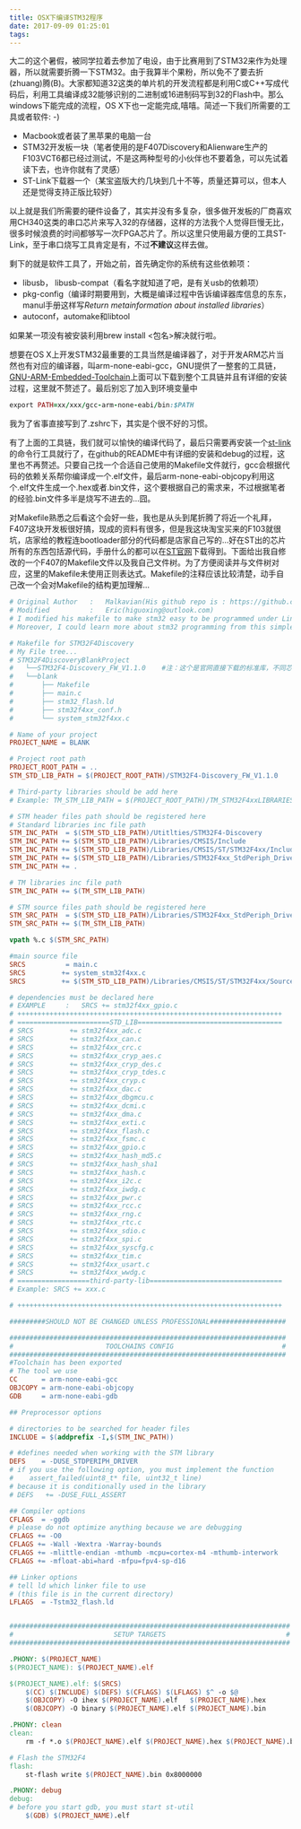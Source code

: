 ```yaml
---
title: OSX下编译STM32程序
date: 2017-09-09 01:25:01
tags:
---
```


大二的这个暑假，被同学拉着去参加了电设，由于比赛用到了STM32来作为处理器，所以就需要折腾一下STM32。由于我算半个果粉，所以免不了要去折(zhuang)腾(B)。大家都知道32这类的单片机的开发流程都是利用C或C++写成代码后，利用工具编译成32能够识别的二进制或16进制码写到32的Flash中。那么windows下能完成的流程，OS X下也一定能完成,嘻嘻。简述一下我们所需要的工具或者软件: -)
<!--more-->
- Macbook或者装了黑苹果的电脑一台
- STM32开发板一块（笔者使用的是F407Discovery和Alienware生产的F103VCT6都已经过测试，不是这两种型号的小伙伴也不要着急，可以先试着读下去，也许你就有了灵感）
- ST-Link下载器一个（某宝盗版大约几块到几十不等，质量还算可以，但本人还是觉得支持正版比较好）

以上就是我们所需要的硬件设备了，其实并没有多复杂，很多做开发板的厂商喜欢用CH340这类的串口芯片来写入32的存储器，这样的方法我个人觉得巨慢无比，很多时候浪费的时间都够写一次FPGA芯片了。所以这里只使用最方便的工具ST-Link，至于串口烧写工具肯定是有，不过**不建议**这样去做。

剩下的就是软件工具了，开始之前，首先确定你的系统有这些依赖项：

- libusb， libusb-compat（看名字就知道了吧，是有关usb的依赖项）
- pkg-config（编译时期要用到，大概是编译过程中告诉编译器库信息的东东，manul手册这样写*Return metainformation about installed libraries*）
- autoconf，automake和libtool

如果某一项没有被安装利用brew install <包名>解决就行啦。

想要在OS X上开发STM32最重要的工具当然是编译器了，对于开发ARM芯片当然也有对应的编译器，叫arm-none-eabi-gcc，GNU提供了一整套的工具链，[GNU-ARM-Embedded-Toolchain](https://launchpad.net/gcc-arm-embedded/+download)上面可以下载到整个工具链并且有详细的安装过程，这里就不赘述了。最后别忘了加入到环境变量中

```ruby
export PATH=xx/xxx/gcc-arm-none-eabi/bin:$PATH
```

我为了省事直接写到了.zshrc下，其实是个很不好的习惯。

有了上面的工具链，我们就可以愉快的编译代码了，最后只需要再安装一个[st-link](https://github.com/texane/stlink)的命令行工具就行了，在github的README中有详细的安装和debug的过程，这里也不再赘述。只要自己找一个合适自己使用的Makefile文件就行，gcc会根据代码的依赖关系帮你编译成一个.elf文件，最后arm-none-eabi-objcopy利用这个.elf文件生成一个.hex或者.bin文件，这个要根据自己的需求来，不过根据笔者的经验.bin文件多半是烧写不进去的...囧。

对Makefile熟悉之后看这个会好一些，我也是从头到尾折腾了将近一个礼拜，F407这块开发板很好搞，现成的资料有很多，但是我这块淘宝买来的F103就很坑，店家给的教程连bootloader部分的代码都是店家自己写的...好在ST出的芯片所有的东西包括源代码，手册什么的都可以在[ST官网](http://www.st.com/content/st_com/en.html)下载得到。下面给出我自修改的一个F407的Makefile文件以及我自己文件树。为了方便阅读并与文件树对应，这里的Makefile未使用正则表达式。Makefile的注释应该比较清楚，动手自己改一个会对Makefile的结构更加理解...

```makefile
# Original Author   :   Malkavian(His github repo is : https://github.com/Malkavian/tuts.git)
# Modified          :   Eric(higuoxing@outlook.com)
# I modified his makefile to make stm32 easy to be programmed under Linux or OS X
# Moreover, I could learn more about stm32 programming from this simple makefile

# Makefile for STM32F4Discovery
# My File tree...
# STM32F4DiscoveryBlankProject
# 	└──STM32F4-Discovery_FW_V1.1.0    #注：这个是官网直接下载的标准库，不同芯片
# 	└──blank
# 		├── Makefile
# 		├── main.c
# 		├── stm32_flash.ld
# 		├── stm32f4xx_conf.h
# 		└── system_stm32f4xx.c

# Name of your project
PROJECT_NAME = BLANK

# Project root path
PROJECT_ROOT_PATH = ..
STM_STD_LIB_PATH = $(PROJECT_ROOT_PATH)/STM32F4-Discovery_FW_V1.1.0

# Third-party libraries should be add here
# Example: TM_STM_LIB_PATH = $(PROJECT_ROOT_PATH)/TM_STM32F4xxLIBRARIES

# STM header files path should be registered here
# Standard libraries inc file path
STM_INC_PATH  = $(STM_STD_LIB_PATH)/Utitlties/STM32F4-Discovery
STM_INC_PATH += $(STM_STD_LIB_PATH)/Libraries/CMSIS/Include
STM_INC_PATH += $(STM_STD_LIB_PATH)/Libraries/CMSIS/ST/STM32F4xx/Include
STM_INC_PATH += $(STM_STD_LIB_PATH)/Libraries/STM32F4xx_StdPeriph_Driver/inc
STM_INC_PATH += .

# TM libraries inc file path
STM_INC_PATH += $(TM_STM_LIB_PATH)

# STM source files path should be registered here
STM_SRC_PATH  = $(STM_STD_LIB_PATH)/Libraries/STM32F4xx_StdPeriph_Driver/src
STM_SRC_PATH += $(TM_STM_LIB_PATH)

vpath %.c $(STM_SRC_PATH)

#main source file
SRCS          = main.c
SRCS         += system_stm32f4xx.c
SRCS         += $(STM_STD_LIB_PATH)/Libraries/CMSIS/ST/STM32F4xx/Source/Templates/TrueSTUDIO/startup_stm32f4xx.s

# dependencies must be declared here
# EXAMPLE     :   SRCS += stm32f4xx_gpio.c
# ++++++++++++++++++++++++++++++++++++++++++++++++++++++++++++++++++
# =======================STD_LIB====================================
# SRCS         += stm32f4xx_adc.c
# SRCS         += stm32f4xx_can.c
# SRCS         += stm32f4xx_crc.c
# SRCS         += stm32f4xx_cryp_aes.c
# SRCS         += stm32f4xx_cryp_des.c
# SRCS         += stm32f4xx_cryp_tdes.c
# SRCS         += stm32f4xx_cryp.c
# SRCS         += stm32f4xx_dac.c
# SRCS         += stm32f4xx_dbgmcu.c
# SRCS         += stm32f4xx_dcmi.c
# SRCS         += stm32f4xx_dma.c
# SRCS         += stm32f4xx_exti.c
# SRCS         += stm32f4xx_flash.c
# SRCS         += stm32f4xx_fsmc.c
# SRCS         += stm32f4xx_gpio.c
# SRCS         += stm32f4xx_hash_md5.c
# SRCS         += stm32f4xx_hash_sha1
# SRCS         += stm32f4xx_hash.c
# SRCS         += stm32f4xx_i2c.c
# SRCS         += stm32f4xx_iwdg.c
# SRCS         += stm32f4xx_pwr.c
# SRCS         += stm32f4xx_rcc.c
# SRCS         += stm32f4xx_rng.c
# SRCS         += stm32f4xx_rtc.c
# SRCS         += stm32f4xx_sdio.c
# SRCS         += stm32f4xx_spi.c
# SRCS         += stm32f4xx_syscfg.c
# SRCS         += stm32f4xx_tim.c
# SRCS         += stm32f4xx_usart.c
# SRCS         += stm32f4xx_wwdg.c
# ==================third-party-lib=================================
# Example: SRCS += xxx.c

# ++++++++++++++++++++++++++++++++++++++++++++++++++++++++++++++++++

#########SHOULD NOT BE CHANGED UNLESS PROFESSIONAL###################

#####################################################################
# 						TOOLCHAINS CONFIG                           #
#####################################################################
#Toolchain has been exported
# The tool we use
CC      = arm-none-eabi-gcc
OBJCOPY = arm-none-eabi-objcopy
GDB     = arm-none-eabi-gdb

## Preprocessor options

# directories to be searched for header files
INCLUDE = $(addprefix -I,$(STM_INC_PATH))

# #defines needed when working with the STM library
DEFS    = -DUSE_STDPERIPH_DRIVER
# if you use the following option, you must implement the function
#    assert_failed(uint8_t* file, uint32_t line)
# because it is conditionally used in the library
# DEFS   += -DUSE_FULL_ASSERT

## Compiler options
CFLAGS  = -ggdb
# please do not optimize anything because we are debugging
CFLAGS += -O0
CFLAGS += -Wall -Wextra -Warray-bounds
CFLAGS += -mlittle-endian -mthumb -mcpu=cortex-m4 -mthumb-interwork
CFLAGS += -mfloat-abi=hard -mfpu=fpv4-sp-d16

## Linker options
# tell ld which linker file to use
# (this file is in the current directory)
LFLAGS  = -Tstm32_flash.ld


######################################################################
#                         SETUP TARGETS                              #
######################################################################

.PHONY: $(PROJECT_NAME)
$(PROJECT_NAME): $(PROJECT_NAME).elf

$(PROJECT_NAME).elf: $(SRCS)
	$(CC) $(INCLUDE) $(DEFS) $(CFLAGS) $(LFLAGS) $^ -o $@
	$(OBJCOPY) -O ihex $(PROJECT_NAME).elf   $(PROJECT_NAME).hex
	$(OBJCOPY) -O binary $(PROJECT_NAME).elf $(PROJECT_NAME).bin

.PHONY: clean
clean:
	rm -f *.o $(PROJECT_NAME).elf $(PROJECT_NAME).hex $(PROJECT_NAME).bin

# Flash the STM32F4
flash:
	st-flash write $(PROJECT_NAME).bin 0x8000000

.PHONY: debug
debug:
# before you start gdb, you must start st-util
	$(GDB) $(PROJECT_NAME).elf
```


